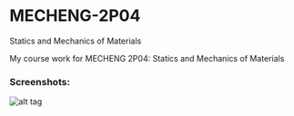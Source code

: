# MECHENG-2P04
Statics and Mechanics of Materials

My course work for MECHENG 2P04: Statics and Mechanics of Materials

 ### Screenshots:
![alt tag](https://raw.githubusercontent.com/uncatalyzed/MECHENG-2P04/master/Problem%20Set%201/1.png)
